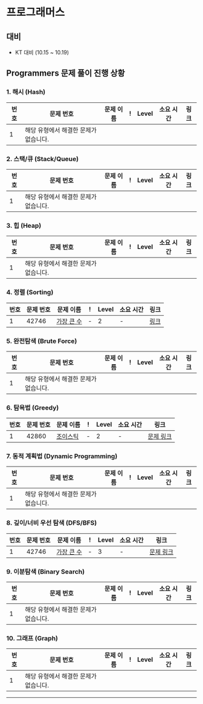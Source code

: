 # 프로그래머스

## 대비
- KT  대비 (10.15 ~ 10.19)

## Programmers 문제 풀이 진행 상황

### 1. 해시 (Hash)

| 번호 | 문제 번호 | 문제 이름 | ! | Level | 소요 시간 | 링크 |
| ---- | -------- | -------- | -------- | ------ | -------- | -------- |
| 1 | 해당 유형에서 해결한 문제가 없습니다. |

### 2. 스택/큐 (Stack/Queue)

| 번호 | 문제 번호 | 문제 이름 | ! | Level | 소요 시간 | 링크 |
| ---- | -------- | -------- | -------- | ------ | -------- | -------- |
| 1 | 해당 유형에서 해결한 문제가 없습니다. |

### 3. 힙 (Heap)

| 번호 | 문제 번호 | 문제 이름 | ! | Level | 소요 시간 | 링크 |
| ---- | -------- | -------- | -------- | ------ | -------- | -------- |
| 1 | 해당 유형에서 해결한 문제가 없습니다. |

### 4. 정렬 (Sorting)

| 번호 | 문제 번호 | 문제 이름 | ! | Level | 소요 시간 | 링크 |
| ---- | -------- | -------- | -------- | ------ | -------- | -------- |
| 1 | 42746 | [가장 큰 수](2/42746. 가장 큰 수/가장 큰 수.cpp) | - | 2 | - | [링크](https://programmers.co.kr/learn/courses/30/lessons/42746) |

### 5. 완전탐색 (Brute Force)

| 번호 | 문제 번호 | 문제 이름 | ! | Level | 소요 시간 | 링크 |
| ---- | -------- | -------- | -------- | ------ | -------- | -------- |
| 1 | 해당 유형에서 해결한 문제가 없습니다. |

### 6. 탐욕법 (Greedy)

| 번호 | 문제 번호 | 문제 이름 | ! | Level | 소요 시간 | 링크 |
| ---- | -------- | -------- | -------- | ------ | -------- | -------- |
| 1 | 42860 | [조이스틱](2/42860. 조이스틱/조이스틱.cpp) | - | 2 | - | [문제 링크](https://school.programmers.co.kr/learn/courses/30/lessons/42860) |

### 7. 동적 계획법 (Dynamic Programming)

| 번호 | 문제 번호 | 문제 이름 | ! | Level | 소요 시간 | 링크 |
| ---- | -------- | -------- | -------- | ------ | -------- | -------- |
| 1 | 해당 유형에서 해결한 문제가 없습니다. |

### 8. 깊이/너비 우선 탐색 (DFS/BFS)

| 번호 | 문제 번호 | 문제 이름 | ! | Level | 소요 시간 | 링크 |
| ---- | -------- | -------- | -------- | ------ | -------- | -------- |
| 1 | 42746 | [가장 큰 수](2/42746. 가장 큰 수/가장 큰 수.cpp) | - | 3 | - | [문제 링크](https://school.programmers.co.kr/learn/courses/30/lessons/42746) |

### 9. 이분탐색 (Binary Search)

| 번호 | 문제 번호 | 문제 이름 | ! | Level | 소요 시간 | 링크 |
| ---- | -------- | -------- | -------- | ------ | -------- | -------- |
| 1 | 해당 유형에서 해결한 문제가 없습니다. |

### 10. 그래프 (Graph)

| 번호 | 문제 번호 | 문제 이름 | ! | Level | 소요 시간 | 링크 |
| ---- | -------- | -------- | -------- | ------ | -------- | -------- |
| 1 | 해당 유형에서 해결한 문제가 없습니다. |

---
